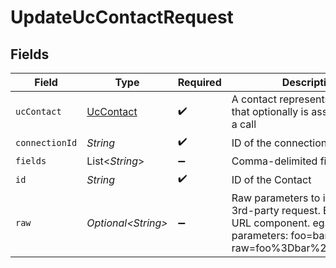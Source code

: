 # UpdateUcContactRequest


## Fields

| Field                                                                                                                                            | Type                                                                                                                                             | Required                                                                                                                                         | Description                                                                                                                                      |
| ------------------------------------------------------------------------------------------------------------------------------------------------ | ------------------------------------------------------------------------------------------------------------------------------------------------ | ------------------------------------------------------------------------------------------------------------------------------------------------ | ------------------------------------------------------------------------------------------------------------------------------------------------ |
| `ucContact`                                                                                                                                      | [UcContact](../../models/shared/UcContact.md)                                                                                                    | :heavy_check_mark:                                                                                                                               | A contact represents a person that optionally is associated with a call                                                                          |
| `connectionId`                                                                                                                                   | *String*                                                                                                                                         | :heavy_check_mark:                                                                                                                               | ID of the connection                                                                                                                             |
| `fields`                                                                                                                                         | List\<*String*>                                                                                                                                  | :heavy_minus_sign:                                                                                                                               | Comma-delimited fields to return                                                                                                                 |
| `id`                                                                                                                                             | *String*                                                                                                                                         | :heavy_check_mark:                                                                                                                               | ID of the Contact                                                                                                                                |
| `raw`                                                                                                                                            | *Optional\<String>*                                                                                                                              | :heavy_minus_sign:                                                                                                                               | Raw parameters to include in the 3rd-party request. Encoded as a URL component. eg. raw parameters: foo=bar&zoo=bar -> raw=foo%3Dbar%26zoo%3Dbar |